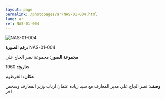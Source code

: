 ```yaml
---
layout: page
permalink: /photopages/ar/NAS-01-004.html
lang: ar
ref: NAS-01-004
---
```


![NAS-01-004](/smallimages/NAS-01-004-600.jpg)

**رقم الصورة:** NAS-01-004

**مجموعة الصور:** مجموعة نصر الحاج علي

**تاريخ:**  1960s

**مكان:** الخرطوم

**وصف:** نصر الجاج علي مدير المعارف مع سيد زياده عثمان ارباب وزير المعارف وسخص اخر
